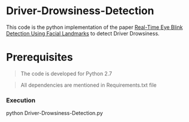 # Driver-Drowsiness-Detection

This code is the python implementation of the paper [Real-Time Eye Blink Detection Using Facial Landmarks](http://vision.fe.uni-lj.si/cvww2016/proceedings/papers/05.pdf) to detect Driver Drowsiness.

# Prerequisites

>The code is developed for Python 2.7

>All dependencies are mentioned in Requirements.txt file

### Execution

python Driver-Drowsiness-Detection.py

